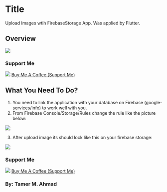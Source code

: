 # Title

Upload Images wtih FirebaseStorage App. Was applied by Flutter.

## Overview

<img src="https://user-images.githubusercontent.com/38374139/83277456-bfbd0600-a1da-11ea-809a-b22452ab232e.png">

### Support Me
![](https://user-images.githubusercontent.com/38374139/82101919-8c787280-9716-11ea-88fb-2dfe98eafb3c.png)
[Buy Me A Coffee (Support Me)](https://www.patreon.com/tamerayesh)

## What You Need To Do?

1. You need to link the application with your database on Firebase (google-services/info) to work well with you.
2. From Firebase Console/Storage/Rules change the rule like the picture below:

<img src="https://user-images.githubusercontent.com/38374139/83275460-d746bf80-a1d7-11ea-95b3-bb95737fa251.PNG">

3. After upload image its should lock like this on your firebase storage:
<img src="https://user-images.githubusercontent.com/38374139/83277838-525da500-a1db-11ea-9532-6c49732dcf96.PNG">



### Support Me
![](https://user-images.githubusercontent.com/38374139/82101919-8c787280-9716-11ea-88fb-2dfe98eafb3c.png)
[Buy Me A Coffee (Support Me)](https://www.patreon.com/tamerayesh)

### By: Tamer M. Ahmad
